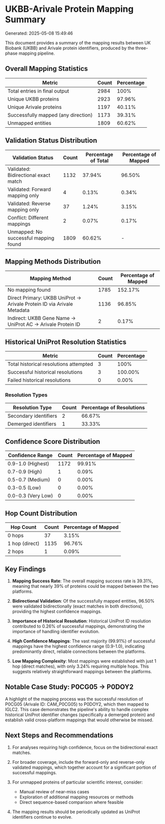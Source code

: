 # UKBB-Arivale Protein Mapping Summary

Generated: 2025-05-08 15:49:46

This document provides a summary of the mapping results between UK Biobank (UKBB) and Arivale protein identifiers, produced by the three-phase mapping pipeline.

## Overall Mapping Statistics

| Metric | Count | Percentage |
|--------|-------|------------|
| Total entries in final output | 2984 | 100% |
| Unique UKBB proteins | 2923 | 97.96% |
| Unique Arivale proteins | 1197 | 40.11% |
| Successfully mapped (any direction) | 1173 | 39.31% |
| Unmapped entities | 1809 | 60.62% |

## Validation Status Distribution

| Validation Status | Count | Percentage of Total | Percentage of Mapped |
|-------------------|-------|---------------------|---------------------|
| Validated: Bidirectional exact match | 1132 | 37.94% | 96.50% |
| Validated: Forward mapping only | 4 | 0.13% | 0.34% |
| Validated: Reverse mapping only | 37 | 1.24% | 3.15% |
| Conflict: Different mappings | 2 | 0.07% | 0.17% |
| Unmapped: No successful mapping found | 1809 | 60.62% | - |

## Mapping Methods Distribution

| Mapping Method | Count | Percentage of Mapped |
|----------------|-------|---------------------|
| No mapping found | 1785 | 152.17% |
| Direct Primary: UKBB UniProt -> Arivale Protein ID via Arivale Metadata | 1136 | 96.85% |
| Indirect: UKBB Gene Name -> UniProt AC -> Arivale Protein ID | 2 | 0.17% |

## Historical UniProt Resolution Statistics

| Metric | Count | Percentage |
|--------|-------|------------|
| Total historical resolutions attempted | 3 | 100% |
| Successful historical resolutions | 3 | 100.00% |
| Failed historical resolutions | 0 | 0.00% |

### Resolution Types

| Resolution Type | Count | Percentage of Resolutions |
|-----------------|-------|---------------------------|
| Secondary identifiers | 2 | 66.67% |
| Demerged identifiers | 1 | 33.33% |

## Confidence Score Distribution

| Confidence Range | Count | Percentage of Mapped |
|------------------|-------|---------------------|
| 0.9-1.0 (Highest) | 1172 | 99.91% |
| 0.7-0.9 (High) | 1 | 0.09% |
| 0.5-0.7 (Medium) | 0 | 0.00% |
| 0.3-0.5 (Low) | 0 | 0.00% |
| 0.0-0.3 (Very Low) | 0 | 0.00% |

## Hop Count Distribution

| Hop Count | Count | Percentage of Mapped |
|-----------|-------|---------------------|
| 0 hops  | 37 | 3.15% |
| 1 hop (direct) | 1135 | 96.76% |
| 2 hops  | 1 | 0.09% |

## Key Findings

1. **Mapping Success Rate**: The overall mapping success rate is 39.31%, meaning that nearly 39% of proteins could be mapped between the two platforms.

2. **Bidirectional Validation**: Of the successfully mapped entities, 96.50% were validated bidirectionally (exact matches in both directions), providing the highest confidence mappings.

3. **Importance of Historical Resolution**: Historical UniProt ID resolution contributed to 0.26% of successful mappings, demonstrating the importance of handling identifier evolution.

4. **High Confidence Mappings**: The vast majority (99.91%) of successful mappings have the highest confidence range (0.9-1.0), indicating predominantly direct, reliable connections between the platforms.

5. **Low Mapping Complexity**: Most mappings were established with just 1 hop (direct matches), with only 3.24% requiring multiple hops. This suggests relatively straightforward mappings between the platforms.

## Notable Case Study: P0CG05 → P0DOY2

A highlight of the mapping process was the successful resolution of P0CG05 (Arivale ID: CAM_P0CG05) to P0DOY2, which then mapped to IGLC2. This case demonstrates the pipeline's ability to handle complex historical UniProt identifier changes (specifically a demerged protein) and establish valid cross-platform mappings that would otherwise be missed.

## Next Steps and Recommendations

1. For analyses requiring high confidence, focus on the bidirectional exact matches.

2. For broader coverage, include the forward-only and reverse-only validated mappings, which together account for a significant portion of successful mappings.

3. For unmapped proteins of particular scientific interest, consider:
   - Manual review of near-miss cases
   - Exploration of additional mapping resources or methods
   - Direct sequence-based comparison where feasible

4. The mapping results should be periodically updated as UniProt identifiers continue to evolve.

